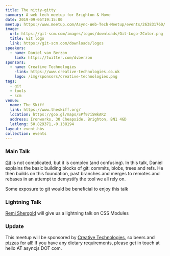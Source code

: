 ```yaml
---
title: The nitty-gitty
summary: A web tech meetup for Brighton & Hove
date: 2019-09-05T19:15:00
meetup: https://www.meetup.com/Async-Web-Tech-Meetup/events/263831760/
image:
  url: https://git-scm.com/images/logos/downloads/Git-Logo-2Color.png
  title: Git logo
  link: https://git-scm.com/downloads/logos
speakers:
  - name: Daniel van Berzon
    link: https://twitter.com/dvberzon
sponsors:
  - name: Creative Technologies
    -link: https://www.creative-technologies.co.uk
    logo: /img/sponsors/creative-technologies.png
tags:
  - git
  - tools
  - scm
venue:
  name: The Skiff
  link: https://www.theskiff.org/
  location: https://goo.gl/maps/SPf97i5WkAR2
  address: Ironworks, 30 Cheapside, Brighton, BN1 4GD
  latlong: 50.829371,-0.138194
layout: event.hbs
collection: events
---
```


### Main Talk

[Git](https://git-scm.com) is not complicated, but it is complex (and confusing). In this talk, Daniel explains the basic building blocks of git: commits, blobs, trees and refs. He then builds on this foundation, past branches and merges to remotes and rebases in an attempt to demystify the tool we all rely on.

Some exposure to git would be beneficial to enjoy this talk

### Lightning Talk

[Remi Shergold](https://remi-shergold.com/) will give us a lightning talk on CSS Modules

### Update

This meetup will be sponsored by [Creative Technologies](https://www.creative-technologies.co.uk), so beers and pizzas for all! If you have any dietary requirements, please get in touch at hello AT asyncjs DOT com.
